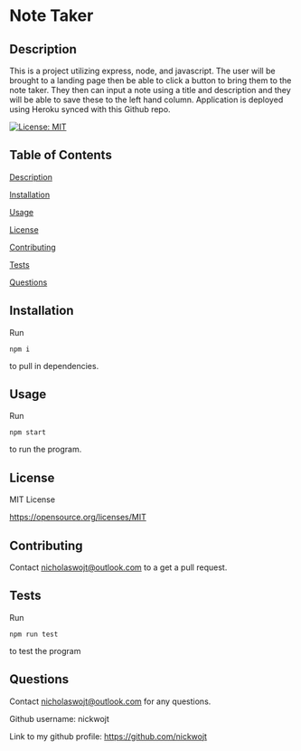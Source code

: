 # Note Taker

## Description

This is a project utilizing express, node, and javascript. The user will be brought to a landing page then be able to click a button to bring them to the note taker. They then can input a note using a title and description and they will be able to save these to the left hand column. Application is deployed using Heroku synced with this Github repo.


[![License: MIT](https://img.shields.io/badge/License-MIT-yellow.svg)](https://opensource.org/licenses/MIT)

## Table of Contents

[Description](#description)

[Installation](#installation)

[Usage](#usage)

[License](#license)

[Contributing](#contributing)

[Tests](#tests)

[Questions](#questions)

## Installation

Run

    npm i

to pull in dependencies.

## Usage

Run

    npm start

to run the program.

## License
    
MIT License 
    
https://opensource.org/licenses/MIT

## Contributing

Contact nicholaswojt@outlook.com to a get a pull request.

## Tests

Run

    npm run test

to test the program

## Questions

Contact nicholaswojt@outlook.com for any questions.

Github username: nickwojt

Link to my github profile: https://github.com/nickwojt


